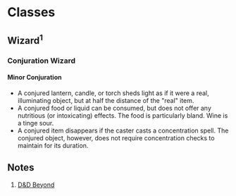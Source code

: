 Classes
======

## Wizard<sup>1</sup>
### Conjuration Wizard
#### Minor Conjuration
  * A conjured lantern, candle, or torch sheds light as if it were a real, illuminating object, but at half the distance of the "real" item.
  * A conjured food or liquid can be consumed, but does not offer any nutritious (or intoxicating) effects. The food is particularly bland. Wine is a tinge sour.
  * A conjured item disappears if the caster casts a concentration spell. The conjured object, however, does not require concentration checks to maintain for its duration.

## Notes
 1. [D&D Beyond](https://www.dndbeyond.com/classes/wizard)